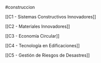#construccion

[[C1 - Sistemas Constructivos Innovadores]]

[[C2 - Materiales Innovadores]]

[[C3 - Economía Circular]]

[[C4 - Tecnología en Edificaciones]]

[[C5 - Gestión de Riesgos de Desastres]]